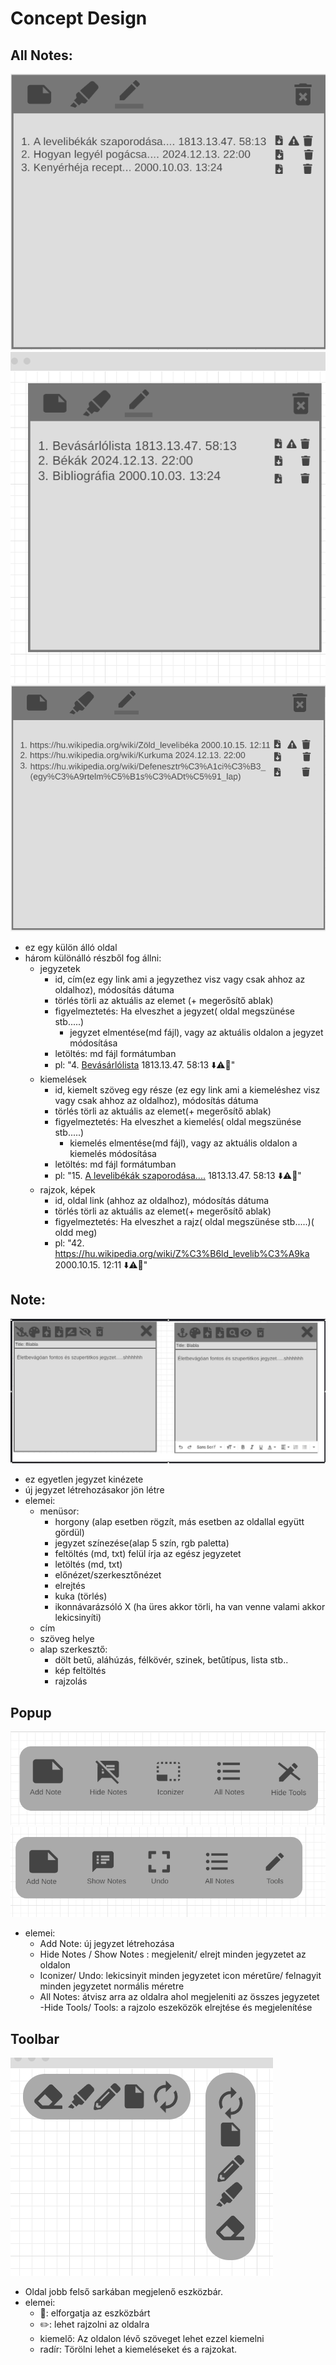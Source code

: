 # Concept Design 

## All Notes:
![all_notes_highlights](all_notes_highlights.png) ![all_notes_note](all_notes_note.png) ![all_notes_picture](all_notes_picture.png)
- ez egy külön álló oldal 
- három különálló részből fog állni:
    - jegyzetek
        - id, cím(ez egy link ami a jegyzethez visz vagy csak ahhoz az oldalhoz), módosítás dátuma
        - törlés törli az aktuális az elemet (+ megerősítő ablak)
        - figyelmeztetés: Ha elveszhet a jegyzet( oldal megszünése stb.....)
            - jegyzet elmentése(md fájl), vagy az aktuális oldalon a jegyzet módosítása
        - letöltés: md fájl formátumban
        - pl: "4. <u>Bevásárlólista</u>  1813.13.47. 58:13 ⬇️⚠️🚮"
    - kiemelések
        - id, kiemelt szöveg egy része (ez egy link ami a kiemeléshez visz vagy csak ahhoz az oldalhoz), módosítás dátuma
        - törlés törli az aktuális az elemet(+ megerősítő ablak)
        - figyelmeztetés: Ha elveszhet a kiemelés( oldal megszünése stb.....)
            - kiemelés elmentése(md fájl), vagy az aktuális oldalon a kiemelés módosítása
        - letöltés: md fájl formátumban
        - pl: "15. <u>A levelibékák szaporodása....</u>  1813.13.47. 58:13 ⬇️⚠️🚮"
    - rajzok, képek
        - id, oldal link (ahhoz az oldalhoz), módosítás dátuma
        - törlés törli az aktuális az elemet(+ megerősítő ablak)
        - figyelmeztetés: Ha elveszhet a rajz( oldal megszünése stb.....)( oldd meg)
        - pl: "42. <u>https://hu.wikipedia.org/wiki/Z%C3%B6ld_levelib%C3%A9ka</u>  2000.10.15. 12:11 ⬇️⚠️🚮"


## Note:
![Note](note.png)
- ez egyetlen jegyzet kinézete
- új jegyzet létrehozásakor jön létre
- elemei:
    - menüsor: 
        - horgony (alap esetben rögzít, más esetben az oldallal együtt gördül)
        - jegyzet színezése(alap 5 szín, rgb paletta)
        - feltöltés (md, txt) felül írja az egész jegyzetet
        - letöltés (md, txt)
        - előnézet/szerkesztőnézet
        - elrejtés
        - kuka (törlés)
        - ikonnávarázsóló X (ha üres akkor törli, ha van venne valami akkor lekicsinyíti)
    - cím
    - szöveg helye
    - alap szerkesztő:
        - dölt betű, aláhúzás, félkövér, szinek, betűtípus, lista stb..
        - kép feltöltés
        - rajzolás 


## Popup
![popup1](popup1.png)
![popup2](popup2.png)
- elemei:
    - Add Note: új jegyzet létrehozása
    - Hide Notes / Show Notes :  megjelenit/ elrejt minden jegyzetet az oldalon
    - Iconizer/ Undo: lekicsinyit minden jegyzetet icon méretűre/ felnagyit minden jegyzetet normális méretre
    - All Notes: átvisz arra az oldalra ahol megjeleniti az összes jegyzetet
    -Hide Tools/ Tools: a rajzolo eszeközök elrejtése és megjelenítése


## Toolbar
![toolbar](toolbar.png)
- Oldal jobb felső sarkában megjelenő eszközbár.
- elemei:
    - 🔄️: elforgatja az eszközbárt
    - ✏️: lehet rajzolni az oldalra
    - kiemelő: Az oldalon lévő szöveget lehet ezzel kiemelni
    - radír: Törölni lehet a kiemeléseket és a rajzokat.



    